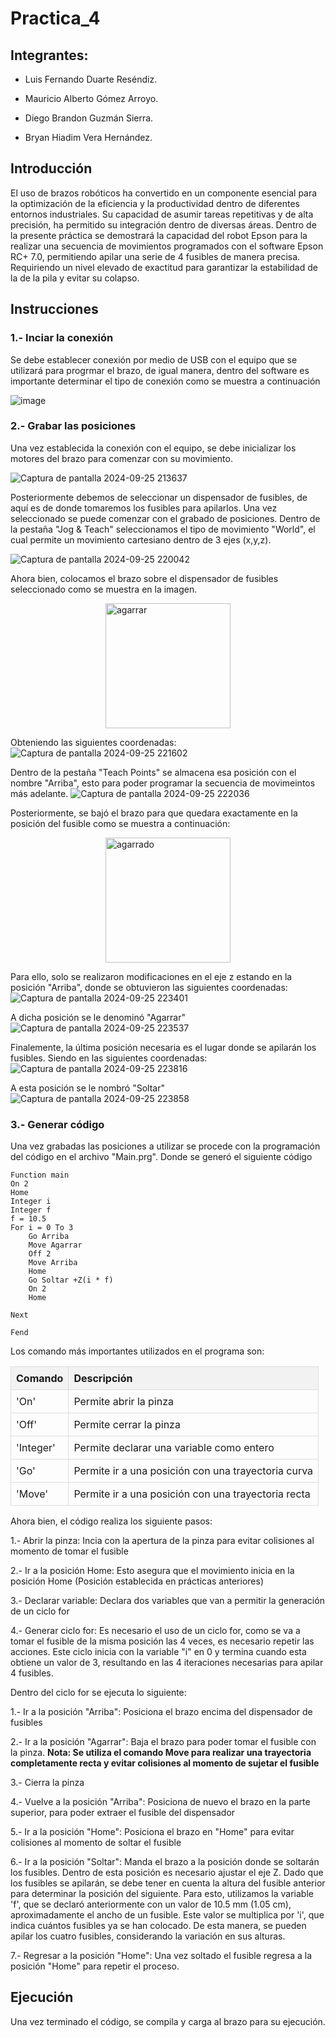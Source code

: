 # Practica_4

## Integrantes:
- Luis Fernando Duarte Reséndiz.
  
-  Mauricio Alberto Gómez Arroyo.

- Diego Brandon Guzmán Sierra.

- Bryan Hiadim Vera Hernández.

## Introducción 

El uso de brazos robóticos ha convertido en un componente esencial para la optimización de la eficiencia y la productividad dentro de diferentes entornos industriales. Su capacidad de asumir tareas repetitivas y de alta precisión, ha permitido su integración dentro de diversas áreas. Dentro de la presente práctica se demostrará la capacidad del robot Epson para la realizar una secuencia de movimientos programados con el software Epson RC+ 7.0, permitiendo apilar una serie de 4 fusibles de manera precisa. Requiriendo un nivel elevado de exactitud para garantizar la estabilidad de la de la pila y evitar su colapso.

## Instrucciones

### 1.- Inciar la conexión

Se debe establecer conexión por medio de USB con el equipo que se utilizará para progrmar el brazo, de igual manera, dentro del software es importante determinar el tipo de conexión como se muestra a continuación

![image](https://github.com/user-attachments/assets/03a31c7e-03fe-4469-a717-ff48916fb041)

### 2.- Grabar las posiciones 

Una vez establecida la conexión con el equipo, se debe inicializar los motores del brazo para comenzar con su movimiento.

![Captura de pantalla 2024-09-25 213637](https://github.com/user-attachments/assets/a223a487-b385-4466-9a5f-3bc34b535f0e)

Posteriormente debemos de seleccionar un dispensador de fusibles, de aquí es de donde tomaremos los fusibles para apilarlos. Una vez seleccionado se puede comenzar con el grabado de posiciones. Dentro de la pestaña "Jog & Teach" seleccionamos el tipo de movimiento "World", el cual permite un movimiento cartesiano dentro de 3 ejes (x,y,z).

![Captura de pantalla 2024-09-25 220042](https://github.com/user-attachments/assets/5d5ef3c8-8a82-4715-b81f-cc08363b3b78)

Ahora bien, colocamos el brazo sobre el dispensador de fusibles seleccionado como se muestra en la imagen.

<img src="https://github.com/user-attachments/assets/65d19469-e183-4299-a14f-e24e5ea6bbbb" alt="agarrar" height="200" style="display: block; margin: auto;">

Obteniendo las siguientes coordenadas:
![Captura de pantalla 2024-09-25 221602](https://github.com/user-attachments/assets/26d7fdbf-bec4-469d-972c-daca8415874c)

Dentro de la pestaña "Teach Points" se almacena esa posición con el nombre "Arriba", esto para poder programar la secuencia de movimeintos más adelante.
![Captura de pantalla 2024-09-25 222036](https://github.com/user-attachments/assets/57783c5c-e592-47f9-a529-233e6a242c0b)

Posteriormente, se bajó el brazo para que quedara exactamente en la posición del fusible como se muestra a continuación:

<img src="https://github.com/user-attachments/assets/82d72990-4a4a-43cf-af28-cc2760f01e46" alt="agarrado" height="200" style="display: block; margin: auto;">

Para ello, solo se realizaron modificaciones en el eje z estando en la posición "Arriba", donde se obtuvieron las siguientes coordenadas:
![Captura de pantalla 2024-09-25 223401](https://github.com/user-attachments/assets/d9216ddd-53fa-4a5b-83b6-994eae3a0ee1)

A dicha posición se le denominó "Agarrar"
![Captura de pantalla 2024-09-25 223537](https://github.com/user-attachments/assets/ad0d1077-9d46-4027-b19f-bb1eb02d640b)

Finalemente, la última posición necesaria es el lugar donde se apilarán los fusibles. Siendo en las siguientes coordenadas:
![Captura de pantalla 2024-09-25 223816](https://github.com/user-attachments/assets/d97dcabb-4f2a-4b7d-9579-8fdbe9847331)

A esta posición se le nombró "Soltar"
![Captura de pantalla 2024-09-25 223858](https://github.com/user-attachments/assets/06c50482-27f6-400a-8cd8-dce1688098d0)

### 3.- Generar código

Una vez grabadas las posiciones a utilizar se procede con la programación del código en el archivo "Main.prg". Donde se generó el siguiente código

```spel
Function main
On 2
Home
Integer i
Integer f
f = 10.5
For i = 0 To 3
	Go Arriba
	Move Agarrar
	Off 2
	Move Arriba
	Home
	Go Soltar +Z(i * f)
	On 2
	Home
	
Next

Fend
```
Los comando más importantes utilizados en el programa son: 
<table style="width: 100%; border-collapse: collapse;">
  <thead>
    <tr>
      <th style="border: 1px solid #ddd; padding: 8px; text-align: left; background-color: #f2f2f2;">Comando</th>
      <th style="border: 1px solid #ddd; padding: 8px; text-align: left; background-color: #f2f2f2;">Descripción</th>
    </tr>
  </thead>
  <tbody>
    <tr>
      <td style="border: 1px solid #ddd; padding: 8px;">'On'</td>
      <td style="border: 1px solid #ddd; padding: 8px;">Permite abrir la pinza</td>
    </tr>
    <tr>
      <td style="border: 1px solid #ddd; padding: 8px;">'Off'</td>
      <td style="border: 1px solid #ddd; padding: 8px;">Permite cerrar la pinza</td>
    </tr>
    <tr>
      <td style="border: 1px solid #ddd; padding: 8px;">'Integer'</td>
      <td style="border: 1px solid #ddd; padding: 8px;">Permite declarar una variable como entero</td>
    </tr>
    <td style="border: 1px solid #ddd; padding: 8px;">'Go'</td>
      <td style="border: 1px solid #ddd; padding: 8px;">Permite ir a una posición con una trayectoria curva</td>
    </tr>
  </tr>
    <td style="border: 1px solid #ddd; padding: 8px;">'Move'</td>
      <td style="border: 1px solid #ddd; padding: 8px;">Permite ir a una posición con una trayectoria recta</td>
    </tr>
  </tbody>
</table>

Ahora bien, el código realiza los siguiente pasos:

1.- Abrir la pinza: Incia con la apertura de la pinza para evitar colisiones al momento de tomar el fusible

2.- Ir a la posición Home: Esto asegura que el movimiento inicia en la posición Home (Posición establecida en prácticas anteriores)

3.- Declarar variable: Declara dos variables que van a permitir la generación de un ciclo for

4.- Generar ciclo for: Es necesario el uso de un ciclo for, como se va a tomar el fusible de la misma posición las 4 veces, es necesario repetir las acciones. Este ciclo inicia con la variable "i" en 0 y termina cuando esta obtiene un valor de 3, resultando en las 4 iteraciones necesarias para apilar 4 fusibles.

Dentro del ciclo for se ejecuta lo siguiente:

1.- Ir a la posición "Arriba": Posiciona el brazo encima del dispensador de fusibles

2.- Ir a la posición "Agarrar": Baja el brazo para poder tomar el fusible con la pinza. **Nota: Se utiliza el comando Move para realizar una trayectoria completamente recta y evitar colisiones al momento de sujetar el fusible**

3.- Cierra la pinza

4.- Vuelve a la posición "Arriba": Posiciona de nuevo el brazo en la parte superior, para poder extraer el fusible del dispensador

5.- Ir a la posición "Home": Posiciona el brazo en "Home" para evitar colisiones al momento de soltar el fusible

6.- Ir a la posición "Soltar": Manda el brazo a la posición donde se soltarán los fusibles. Dentro de esta posición es necesario ajustar el eje Z. Dado que los fusibles se apilarán, se debe tener en cuenta la altura del fusible anterior para determinar la posición del siguiente. Para esto, utilizamos la variable 'f', que se declaró anteriormente con un valor de 10.5 mm (1.05 cm), aproximadamente el ancho de un fusible. Este valor se multiplica por 'i', que indica cuántos fusibles ya se han colocado. De esta manera, se pueden apilar los cuatro fusibles, considerando la variación en sus alturas.

7.- Regresar a la posición "Home": Una vez soltado el fusible regresa a la posición "Home" para repetir el proceso.

## Ejecución

Una vez terminado el código, se compila y carga al brazo para su ejecución.

